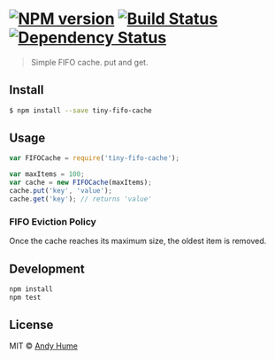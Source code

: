 #  [![NPM version][npm-image]][npm-url] [![Build Status][travis-image]][travis-url] [![Dependency Status][daviddm-image]][daviddm-url]

> Simple FIFO cache. put and get.


## Install

```sh
$ npm install --save tiny-fifo-cache
```


## Usage

```js
var FIFOCache = require('tiny-fifo-cache');

var maxItems = 100;
var cache = new FIFOCache(maxItems);
cache.put('key', 'value');
cache.get('key'); // returns 'value'
```

### FIFO Eviction Policy

Once the cache reaches its maximum size, the oldest item is removed.

## Development

```sh
npm install
npm test
```

## License

MIT © [Andy Hume](2015)


[npm-image]: https://badge.fury.io/js/tiny-fifo-cache.svg
[npm-url]: https://npmjs.org/package/tiny-fifo-cache
[travis-image]: https://travis-ci.org/ahume/tiny-fifo-cache.svg?branch=master
[travis-url]: https://travis-ci.org/ahume/tiny-fifo-cache
[daviddm-image]: https://david-dm.org/ahume/tiny-fifo-cache.svg?theme=shields.io
[daviddm-url]: https://david-dm.org/ahume/tiny-fifo-cache
